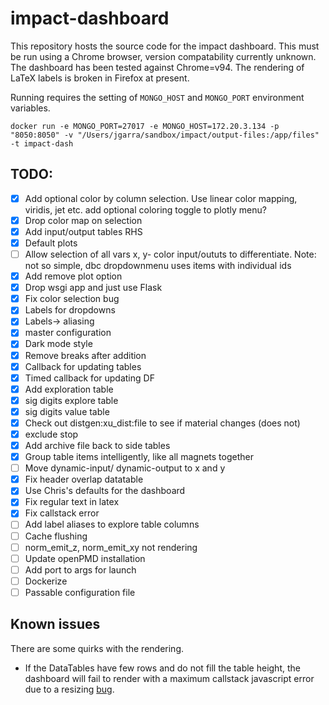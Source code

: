 # impact-dashboard
This repository hosts the source code for the impact dashboard. This must be run using a Chrome browser, version compatability currently unknown. The dashboard has been tested against Chrome=v94. The rendering of LaTeX labels is broken in Firefox at present.

Running requires the setting of `MONGO_HOST` and `MONGO_PORT` environment variables.

```
docker run -e MONGO_PORT=27017 -e MONGO_HOST=172.20.3.134 -p "8050:8050" -v "/Users/jgarra/sandbox/impact/output-files:/app/files" -t impact-dash
```

## TODO:
- [x] Add optional color by column selection. Use linear color mapping, viridis, jet etc.
 add optional coloring toggle to plotly menu?  
- [x] Drop color map on selection  
- [x] Add input/output tables RHS  
- [x] Default plots
- [ ] Allow selection of all vars x, y- color input/oututs to differentiate. Note: not so simple, dbc dropdownmenu uses items with individual ids
- [x] Add remove plot option
- [x] Drop wsgi app and just use Flask
- [x] Fix color selection bug
- [x] Labels for dropdowns
- [x] Labels-> aliasing
- [x] master configuration
- [x] Dark mode style 
- [x] Remove breaks after addition
- [x] Callback for updating tables
- [x] Timed callback for updating DF
- [x] Add exploration table
- [x] sig digits explore table
- [x] sig digits value table
- [x] Check out distgen:xu_dist:file to see if material changes (does not)
- [x] exclude stop
- [x] Add archive file back to side tables
- [x] Group table items intelligently, like all magnets together
- [ ] Move dynamic-input/ dynamic-output to x and y
- [x] Fix header overlap datatable
- [x] Use Chris's defaults for the dashboard
- [x] Fix regular text in latex
- [x] Fix callstack error
- [ ] Add label aliases to explore table columns
- [ ] Cache flushing
- [ ] norm_emit_z, norm_emit_xy not rendering
- [ ] Update openPMD installation
- [ ] Add port to args for launch
- [ ] Dockerize
- [ ] Passable configuration file

## Known issues
There are some quirks with the rendering.

* If the DataTables have few rows and do not fill the table height, the dashboard will fail to render with a maximum callstack javascript error due to a resizing [bug](https://github.com/plotly/dash/issues/1775).